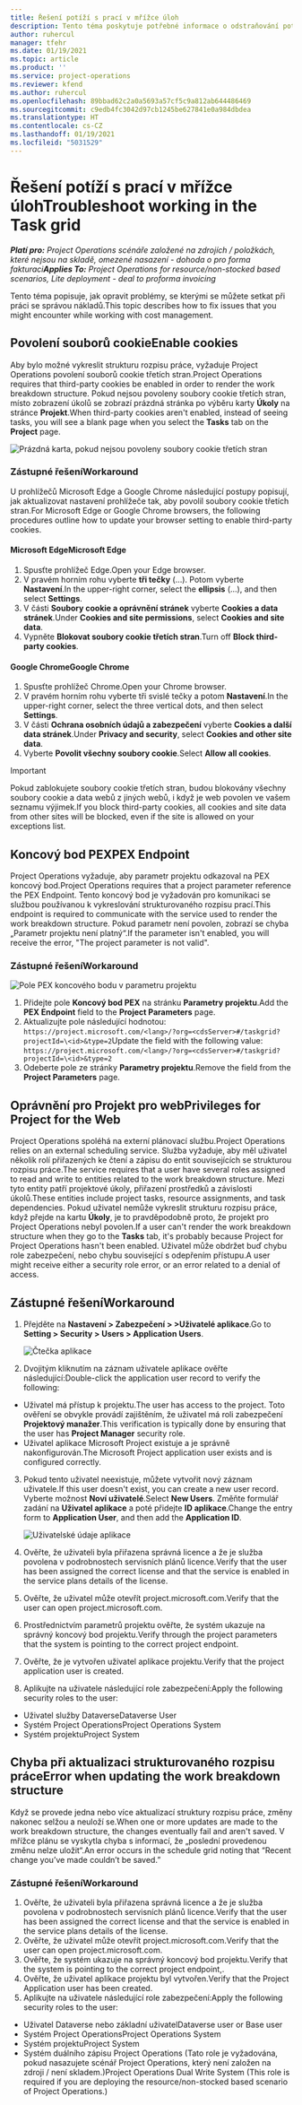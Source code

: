 ```yaml
---
title: Řešení potíží s prací v mřížce úloh
description: Tento téma poskytuje potřebné informace o odstraňování potíží při práci v mřížce úloh.
author: ruhercul
manager: tfehr
ms.date: 01/19/2021
ms.topic: article
ms.product: ''
ms.service: project-operations
ms.reviewer: kfend
ms.author: ruhercul
ms.openlocfilehash: 89bbad62c2a0a5693a57cf5c9a812ab644486469
ms.sourcegitcommit: c9edb4fc3042d97cb1245be627841e0a984dbdea
ms.translationtype: HT
ms.contentlocale: cs-CZ
ms.lasthandoff: 01/19/2021
ms.locfileid: "5031529"
---
```

# <a name="troubleshoot-working-in-the-task-grid"></a><span data-ttu-id="50cd6-103">Řešení potíží s prací v mřížce úloh</span><span class="sxs-lookup"><span data-stu-id="50cd6-103">Troubleshoot working in the Task grid</span></span> 

<span data-ttu-id="50cd6-104">_**Platí pro:** Project Operations scénáře založené na zdrojích / položkách, které nejsou na skladě, omezené nasazení - dohoda o pro forma fakturaci_</span><span class="sxs-lookup"><span data-stu-id="50cd6-104">_**Applies To:** Project Operations for resource/non-stocked based scenarios, Lite deployment - deal to proforma invoicing_</span></span>

<span data-ttu-id="50cd6-105">Tento téma popisuje, jak opravit problémy, se kterými se můžete setkat při práci se správou nákladů.</span><span class="sxs-lookup"><span data-stu-id="50cd6-105">This topic describes how to fix issues that you might encounter while working with cost management.</span></span>

## <a name="enable-cookies"></a><span data-ttu-id="50cd6-106">Povolení souborů cookie</span><span class="sxs-lookup"><span data-stu-id="50cd6-106">Enable cookies</span></span>

<span data-ttu-id="50cd6-107">Aby bylo možné vykreslit strukturu rozpisu práce, vyžaduje Project Operations povolení souborů cookie třetích stran.</span><span class="sxs-lookup"><span data-stu-id="50cd6-107">Project Operations requires that third-party cookies be enabled in order to render the work breakdown structure.</span></span> <span data-ttu-id="50cd6-108">Pokud nejsou povoleny soubory cookie třetích stran, místo zobrazení úkolů se zobrazí prázdná stránka po výběru karty **Úkoly** na stránce **Projekt**.</span><span class="sxs-lookup"><span data-stu-id="50cd6-108">When third-party cookies aren't enabled, instead of seeing tasks, you will see a blank page when you select the **Tasks** tab on the **Project** page.</span></span>

![Prázdná karta, pokud nejsou povoleny soubory cookie třetích stran](media/blankschedule.png)


### <a name="workaround"></a><span data-ttu-id="50cd6-110">Zástupné řešení</span><span class="sxs-lookup"><span data-stu-id="50cd6-110">Workaround</span></span>
<span data-ttu-id="50cd6-111">U prohlížečů Microsoft Edge a Google Chrome následující postupy popisují, jak aktualizovat nastavení prohlížeče tak, aby povolil soubory cookie třetích stran.</span><span class="sxs-lookup"><span data-stu-id="50cd6-111">For Microsoft Edge or Google Chrome browsers, the following procedures outline how to update your browser setting to enable third-party cookies.</span></span>

#### <a name="microsoft-edge"></a><span data-ttu-id="50cd6-112">Microsoft Edge</span><span class="sxs-lookup"><span data-stu-id="50cd6-112">Microsoft Edge</span></span>

1. <span data-ttu-id="50cd6-113">Spusťte prohlížeč Edge.</span><span class="sxs-lookup"><span data-stu-id="50cd6-113">Open your Edge browser.</span></span>
2. <span data-ttu-id="50cd6-114">V pravém horním rohu vyberte **tři tečky** (…). Potom vyberte **Nastavení**.</span><span class="sxs-lookup"><span data-stu-id="50cd6-114">In the upper-right corner, select the **ellipsis** (...), and then select **Settings**.</span></span>
3. <span data-ttu-id="50cd6-115">V části **Soubory cookie a oprávnění stránek** vyberte **Cookies a data stránek**.</span><span class="sxs-lookup"><span data-stu-id="50cd6-115">Under **Cookies and site permissions**, select **Cookies and site data**.</span></span>
4. <span data-ttu-id="50cd6-116">Vypněte **Blokovat soubory cookie třetích stran**.</span><span class="sxs-lookup"><span data-stu-id="50cd6-116">Turn off **Block third-party cookies**.</span></span>

#### <a name="google-chrome"></a><span data-ttu-id="50cd6-117">Google Chrome</span><span class="sxs-lookup"><span data-stu-id="50cd6-117">Google Chrome</span></span>

1. <span data-ttu-id="50cd6-118">Spusťte prohlížeč Chrome.</span><span class="sxs-lookup"><span data-stu-id="50cd6-118">Open your Chrome browser.</span></span>
2. <span data-ttu-id="50cd6-119">V pravém horním rohu vyberte tři svislé tečky a potom **Nastavení**.</span><span class="sxs-lookup"><span data-stu-id="50cd6-119">In the upper-right corner, select the three vertical dots, and then select **Settings**.</span></span>
3. <span data-ttu-id="50cd6-120">V části **Ochrana osobních údajů a zabezpečení** vyberte **Cookies a další data stránek**.</span><span class="sxs-lookup"><span data-stu-id="50cd6-120">Under **Privacy and security**, select **Cookies and other site data**.</span></span>
4. <span data-ttu-id="50cd6-121">Vyberte **Povolit všechny soubory cookie**.</span><span class="sxs-lookup"><span data-stu-id="50cd6-121">Select **Allow all cookies**.</span></span>

> [!IMPORTANT]
> <span data-ttu-id="50cd6-122">Pokud zablokujete soubory cookie třetích stran, budou blokovány všechny soubory cookie a data webů z jiných webů, i když je web povolen ve vašem seznamu výjimek.</span><span class="sxs-lookup"><span data-stu-id="50cd6-122">If you block third-party cookies, all cookies and site data from other sites will be blocked, even if the site is allowed on your exceptions list.</span></span>

## <a name="pex-endpoint"></a><span data-ttu-id="50cd6-123">Koncový bod PEX</span><span class="sxs-lookup"><span data-stu-id="50cd6-123">PEX Endpoint</span></span>

<span data-ttu-id="50cd6-124">Project Operations vyžaduje, aby parametr projektu odkazoval na PEX koncový bod.</span><span class="sxs-lookup"><span data-stu-id="50cd6-124">Project Operations requires that a project parameter reference the PEX Endpoint.</span></span> <span data-ttu-id="50cd6-125">Tento koncový bod je vyžadován pro komunikaci se službou používanou k vykreslování strukturovaného rozpisu prací.</span><span class="sxs-lookup"><span data-stu-id="50cd6-125">This endpoint is required to communicate with the service used to render the work breakdown structure.</span></span> <span data-ttu-id="50cd6-126">Pokud parametr není povolen, zobrazí se chyba „Parametr projektu není platný“.</span><span class="sxs-lookup"><span data-stu-id="50cd6-126">If the parameter isn't enabled, you will receive the error, "The project parameter is not valid".</span></span> 

### <a name="workaround"></a><span data-ttu-id="50cd6-127">Zástupné řešení</span><span class="sxs-lookup"><span data-stu-id="50cd6-127">Workaround</span></span>
 ![Pole PEX koncového bodu v parametru projektu](media/projectparameter.png)

1. <span data-ttu-id="50cd6-129">Přidejte pole **Koncový bod PEX** na stránku **Parametry projektu**.</span><span class="sxs-lookup"><span data-stu-id="50cd6-129">Add the **PEX Endpoint** field to the **Project Parameters** page.</span></span>
2. <span data-ttu-id="50cd6-130">Aktualizujte pole následující hodnotou: `https://project.microsoft.com/<lang>/?org=<cdsServer>#/taskgrid?projectId=\<id>&type=2`</span><span class="sxs-lookup"><span data-stu-id="50cd6-130">Update the field with the following value: `https://project.microsoft.com/<lang>/?org=<cdsServer>#/taskgrid?projectId=\<id>&type=2`</span></span>
3. <span data-ttu-id="50cd6-131">Odeberte pole ze stránky **Parametry projektu**.</span><span class="sxs-lookup"><span data-stu-id="50cd6-131">Remove the field from the **Project Parameters** page.</span></span>

## <a name="privileges-for-project-for-the-web"></a><span data-ttu-id="50cd6-132">Oprávnění pro Projekt pro web</span><span class="sxs-lookup"><span data-stu-id="50cd6-132">Privileges for Project for the Web</span></span>

<span data-ttu-id="50cd6-133">Project Operations spoléhá na externí plánovací službu.</span><span class="sxs-lookup"><span data-stu-id="50cd6-133">Project Operations relies on an external scheduling service.</span></span> <span data-ttu-id="50cd6-134">Služba vyžaduje, aby měl uživatel několik rolí přiřazených ke čtení a zápisu do entit souvisejících se strukturou rozpisu práce.</span><span class="sxs-lookup"><span data-stu-id="50cd6-134">The service requires that a user have several roles assigned to read and write to entities related to the work breakdown structure.</span></span> <span data-ttu-id="50cd6-135">Mezi tyto entity patří projektové úkoly, přiřazení prostředků a závislosti úkolů.</span><span class="sxs-lookup"><span data-stu-id="50cd6-135">These entities include project tasks, resource assignments, and task dependencies.</span></span> <span data-ttu-id="50cd6-136">Pokud uživatel nemůže vykreslit strukturu rozpisu práce, když přejde na kartu **Úkoly**, je to pravděpodobně proto, že projekt pro Project Operations nebyl povolen.</span><span class="sxs-lookup"><span data-stu-id="50cd6-136">If a user can't render the work breakdown structure when they go to the **Tasks** tab, it's probably because Project for Project Operations hasn't been enabled.</span></span> <span data-ttu-id="50cd6-137">Uživatel může obdržet buď chybu role zabezpečení, nebo chybu související s odepřením přístupu.</span><span class="sxs-lookup"><span data-stu-id="50cd6-137">A user might receive either a security role error, or an error related to a denial of access.</span></span>


## <a name="workaround"></a><span data-ttu-id="50cd6-138">Zástupné řešení</span><span class="sxs-lookup"><span data-stu-id="50cd6-138">Workaround</span></span>

1. <span data-ttu-id="50cd6-139">Přejděte na **Nastavení > Zabezpečení > >Uživatelé aplikace**.</span><span class="sxs-lookup"><span data-stu-id="50cd6-139">Go to **Setting > Security > Users > Application Users**.</span></span>  

   ![Čtečka aplikace](media/applicationuser.jpg)
   
2. <span data-ttu-id="50cd6-141">Dvojitým kliknutím na záznam uživatele aplikace ověřte následující:</span><span class="sxs-lookup"><span data-stu-id="50cd6-141">Double-click the application user record to verify the following:</span></span>

 - <span data-ttu-id="50cd6-142">Uživatel má přístup k projektu.</span><span class="sxs-lookup"><span data-stu-id="50cd6-142">The user has access to the project.</span></span> <span data-ttu-id="50cd6-143">Toto ověření se obvykle provádí zajištěním, že uživatel má roli zabezpečení **Projektový manažer**.</span><span class="sxs-lookup"><span data-stu-id="50cd6-143">This verification is typically done by ensuring that the user has **Project Manager** security role.</span></span>
 - <span data-ttu-id="50cd6-144">Uživatel aplikace Microsoft Project existuje a je správně nakonfigurován.</span><span class="sxs-lookup"><span data-stu-id="50cd6-144">The Microsoft Project application user exists and is configured correctly.</span></span>
 
3. <span data-ttu-id="50cd6-145">Pokud tento uživatel neexistuje, můžete vytvořit nový záznam uživatele.</span><span class="sxs-lookup"><span data-stu-id="50cd6-145">If this user doesn't exist, you can create a new user record.</span></span> <span data-ttu-id="50cd6-146">Vyberte možnost **Noví uživatelé**.</span><span class="sxs-lookup"><span data-stu-id="50cd6-146">Select **New Users**.</span></span> <span data-ttu-id="50cd6-147">Změňte formulář zadání na **Uživatel aplikace** a poté přidejte **ID aplikace**.</span><span class="sxs-lookup"><span data-stu-id="50cd6-147">Change the entry form to **Application User**, and then add the **Application ID**.</span></span>

   ![Uživatelské údaje aplikace](media/applicationuserdetails.jpg)

4. <span data-ttu-id="50cd6-149">Ověřte, že uživateli byla přiřazena správná licence a že je služba povolena v podrobnostech servisních plánů licence.</span><span class="sxs-lookup"><span data-stu-id="50cd6-149">Verify that the user has been assigned the correct license and that the service is enabled in the service plans details of the license.</span></span>
5. <span data-ttu-id="50cd6-150">Ověřte, že uživatel může otevřít project.microsoft.com.</span><span class="sxs-lookup"><span data-stu-id="50cd6-150">Verify that the user can open project.microsoft.com.</span></span>
6. <span data-ttu-id="50cd6-151">Prostřednictvím parametrů projektu ověřte, že systém ukazuje na správný koncový bod projektu.</span><span class="sxs-lookup"><span data-stu-id="50cd6-151">Verify through the project parameters that the system is pointing to the correct project endpoint.</span></span>
7. <span data-ttu-id="50cd6-152">Ověřte, že je vytvořen uživatel aplikace projektu.</span><span class="sxs-lookup"><span data-stu-id="50cd6-152">Verify that the project application user is created.</span></span>
8. <span data-ttu-id="50cd6-153">Aplikujte na uživatele následující role zabezpečení:</span><span class="sxs-lookup"><span data-stu-id="50cd6-153">Apply the following security roles to the user:</span></span>

  - <span data-ttu-id="50cd6-154">Uživatel služby Dataverse</span><span class="sxs-lookup"><span data-stu-id="50cd6-154">Dataverse User</span></span>
  - <span data-ttu-id="50cd6-155">Systém Project Operations</span><span class="sxs-lookup"><span data-stu-id="50cd6-155">Project Operations System</span></span>
  - <span data-ttu-id="50cd6-156">Systém projektu</span><span class="sxs-lookup"><span data-stu-id="50cd6-156">Project System</span></span>

## <a name="error-when-updating-the-work-breakdown-structure"></a><span data-ttu-id="50cd6-157">Chyba při aktualizaci strukturovaného rozpisu práce</span><span class="sxs-lookup"><span data-stu-id="50cd6-157">Error when updating the work breakdown structure</span></span>

<span data-ttu-id="50cd6-158">Když se provede jedna nebo více aktualizací struktury rozpisu práce, změny nakonec selžou a neuloží se.</span><span class="sxs-lookup"><span data-stu-id="50cd6-158">When one or more updates are made to the work breakdown structure, the changes eventually fail and aren't saved.</span></span> <span data-ttu-id="50cd6-159">V mřížce plánu se vyskytla chyba s informací, že „poslední provedenou změnu nelze uložit“.</span><span class="sxs-lookup"><span data-stu-id="50cd6-159">An error occurs in the schedule grid noting that “Recent change you’ve made couldn’t be saved.”</span></span>

### <a name="workaround"></a><span data-ttu-id="50cd6-160">Zástupné řešení</span><span class="sxs-lookup"><span data-stu-id="50cd6-160">Workaround</span></span>

1. <span data-ttu-id="50cd6-161">Ověřte, že uživateli byla přiřazena správná licence a že je služba povolena v podrobnostech servisních plánů licence.</span><span class="sxs-lookup"><span data-stu-id="50cd6-161">Verify that the user has been assigned the correct license and that the service is enabled in the service plans details of the license.</span></span>
2. <span data-ttu-id="50cd6-162">Ověřte, že uživatel může otevřít project.microsoft.com.</span><span class="sxs-lookup"><span data-stu-id="50cd6-162">Verify that the user can open project.microsoft.com.</span></span>
3. <span data-ttu-id="50cd6-163">Ověřte, že systém ukazuje na správný koncový bod projektu.</span><span class="sxs-lookup"><span data-stu-id="50cd6-163">Verify that the system is pointing to the correct project endpoint,.</span></span>
4. <span data-ttu-id="50cd6-164">Ověřte, že uživatel aplikace projektu byl vytvořen.</span><span class="sxs-lookup"><span data-stu-id="50cd6-164">Verify that the Project Application user has been created.</span></span>
5. <span data-ttu-id="50cd6-165">Aplikujte na uživatele následující role zabezpečení:</span><span class="sxs-lookup"><span data-stu-id="50cd6-165">Apply the following security roles to the user:</span></span>
  
  - <span data-ttu-id="50cd6-166">Uživatel Dataverse nebo základní uživatel</span><span class="sxs-lookup"><span data-stu-id="50cd6-166">Dataverse user or Base user</span></span>
  - <span data-ttu-id="50cd6-167">Systém Project Operations</span><span class="sxs-lookup"><span data-stu-id="50cd6-167">Project Operations System</span></span>
  - <span data-ttu-id="50cd6-168">Systém projektu</span><span class="sxs-lookup"><span data-stu-id="50cd6-168">Project System</span></span>
  - <span data-ttu-id="50cd6-169">Systém duálního zápisu Project Operations (Tato role je vyžadována, pokud nasazujete scénář Project Operations, který není založen na zdroji / není skladem.)</span><span class="sxs-lookup"><span data-stu-id="50cd6-169">Project Operations Dual Write System (This role is required if you are deploying the resource/non-stocked based scenario of Project Operations.)</span></span>
